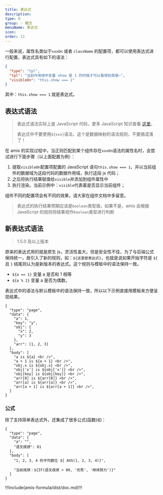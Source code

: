 ```yaml
---
title: 表达式
description:
type: 0
group: 💡 概念
menuName: 表达式
icon:
order: 13
---
```


一般来说，属性名类似于`xxxOn` 或者 `className` 的配置项，都可以使用表达式进行配置，表达式具有如下的语法：

```json
{
  "type": "tpl",
  "tpl": "当前作用域中变量 show 是 1 的时候才可以看得到我哦~",
  "visibleOn": "this.show === 1"
}
```

其中：`this.show === 1` 就是表达式。

## 表达式语法

> 表达式语法实际上是 JavaScript 代码，更多 JavaScript 知识查看 [这里](https://developer.mozilla.org/zh-CN/docs/Web/JavaScript)。
>
> 表达式中不要使用`${xxx}`语法，这个是数据映射的语法规则，不要搞混淆了！

在 amis 的实现过程中，当正则匹配到某个组件存在`xxxOn`语法的属性名时，会尝试进行下面步骤（以上面配置为例）：

1. 提取`visibleOn`配置项配置的 JavaScript 语句`this.show === 1`，并以当前组件的数据域为这段代码的数据作用域，执行这段 js 代码；
2. 之后将执行结果赋值给`visible`并添加到组件属性中
3. 执行渲染。当前示例中：`visible`代表着是否显示当前组件；

组件不同的配置项会有不同的效果，请大家在组件文档中多留意。

> 表达式的执行结果预期应该是`boolean`类型值，如果不是，amis 会根据 JavaScript 的规则将结果视作`boolean`类型进行判断

## 新表达式语法

> 1.5.0 及以上版本

原来的表达式用的就是原生 js，灵活性虽大，但是安全性不佳，为了与后端公式保持统一，故引入了新的规则，如：`${这里是表达式}`，也就是说如果开始字符是 `${` 且 `}` 结尾则认为是新版本的表达式。这个规则与模板中的语法保持一致。

- `${a == 1}` 变量 a 是否和 1 相等
- `${a % 2}` 变量 a 是否为偶数。

表达式中的语法与默认模板中的语法保持一致，所以以下示例直接用模板来方便呈现结果。

```schema
{
  "type": "page",
  "data": {
    "a": 1,
    "key": "y",
    "obj": {
      "x": 2,
      "y": 3
    },
    "arr": [1, 2, 3]
  },
  "body": [
    "a is ${a} <br />",
    "a + 1 is ${a + 1} <br />",
    "obj.x is ${obj.x} <br />",
    "obj['x'] is ${obj['x']} <br />",
    "obj[key] is ${obj[key]} <br />",
    "arr[0] is ${arr[0]} <br />",
    "arr[a] is ${arr[a]} <br />",
    "arr[a + 1] is ${arr[a + 1]} <br />",
  ]
}
```

### 公式

除了支持简单表达式外，还集成了很多公式(函数)如：

```schema
{
  "type": "page",
  "data": {
    "a": "",
    "语文成绩": 81
  },
  "body": [
    "1, 2, 3, 4 的平均数位 ${ AVG(1, 2, 3, 4)}",

    "当前成绩：${IF(语文成绩 > 80, '优秀', '继续努力')}"
  ]
}
```

!!!include(amis-formula/dist/doc.md)!!!
